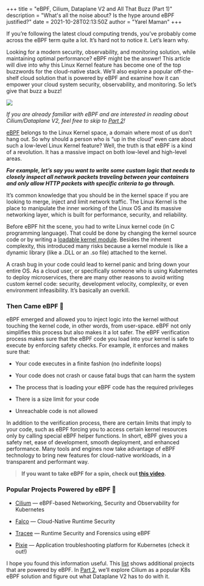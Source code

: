 +++
title = "eBPF, Cilium, Dataplane V2 and All That Buzz (Part 1)"
description = "What's all the noise about? Is the hype around eBPF justified?"
date = 2021-10-28T02:13:50Z
author = "Yarel Maman"
+++

If you’re following the latest cloud computing trends, you’ve probably come across the eBPF term quite a lot. It’s hard not to notice it. Let’s learn why.

Looking for a modern security, observability, and monitoring solution, while maintaining optimal performance? eBPF might be the answer! This article will dive into why this Linux Kernel feature has become one of the top buzzwords for the cloud-native stack. We’ll also explore a popular off-the-shelf cloud solution that is powered by eBPF and examine how it can empower your cloud system security, observability, and monitoring. So let’s give that buzz a buzz!

![](https://cdn-images-1.medium.com/max/3840/1*sUNb0u0Jl9BgOHlv-owy0w.jpeg)

*If you are already familiar with eBPF and are interested in reading about Cilium/Dataplane V2, feel free to skip to [Part 2](https://blog.doit-intl.com/ebpf-cilium-dataplane-v2-and-all-that-buzz-part-2-8bcbee51720d)!*

[eBPF](https://ebpf.io/) belongs to the Linux Kernel space, a domain where most of us don’t hang out. So why should a person who is “up in the cloud” even care about such a low-level Linux Kernel feature? Well, the truth is that eBPF is a kind of a revolution. It has a massive impact on both low-level and high-level areas.

***For example, let’s say you want to write some custom logic that needs to closely inspect all network packets traveling between your containers and only allow HTTP packets with specific criteria to go through.***

It’s common knowledge that you should be in the kernel space if you are looking to merge, inject and limit network traffic. The Linux Kernel is the place to manipulate the inner working of the Linux OS and its massive networking layer, which is built for performance, security, and reliability.

Before eBPF hit the scene, you had to write Linux kernel code (in C programming language). That could be done by changing the kernel source code or by writing a [loadable kernel module](https://en.wikipedia.org/wiki/Loadable_kernel_module). Besides the inherent complexity, this introduced many risks because a kernel module is like a dynamic library (like a .DLL or an .so file) attached to the kernel.

A crash bug in your code could lead to kernel panic and bring down your entire OS. As a cloud user, or specifically someone who is using Kubernetes to deploy microservices, there are many other reasons to avoid writing custom kernel code: security, development velocity, complexity, or even environment infeasibility. It’s basically an overkill.

### Then Came eBPF 🐝

eBPF emerged and allowed you to inject logic into the kernel without touching the kernel code, in other words, from user-space. eBPF not only simplifies this process but also makes it a lot safer. The eBPF verification process makes sure that the eBPF code you load into your kernel is safe to execute by enforcing safety checks. For example, it enforces and makes sure that:

* Your code executes in a finite fashion (no indefinite loops)

* Your code does not crash or cause fatal bugs that can harm the system

* The process that is loading your eBPF code has the required privileges

* There is a size limit for your code

* Unreachable code is not allowed

In addition to the verification process, there are certain limits that imply to your code, such as eBPF forcing you to access certain kernel resources only by calling special eBPF helper functions. In short, eBPF gives you a safety net, ease of development, smooth deployment, and enhanced performance. Many tools and engines now take advantage of eBPF technology to bring new features for cloud-native workloads, in a transparent and performant way.
>  **If you want to take eBPF for a spin, check out [this video](https://www.youtube.com/watch?v=lrSExTfS-iQ).**

### Popular Projects Powered by eBPF 🔋

* [Cilium](https://cilium.io/) — eBPF-based Networking, Security and Observability for Kubernetes

* [Falco](https://falco.org/) — Cloud-Native Runtime Security

* [Tracee](https://github.com/aquasecurity/tracee) — Runtime Security and Forensics using eBPF

* [Pixie](https://pixielabs.ai/) — Application troubleshooting platform for Kubernetes (check it out!)

I hope you found this information useful. This [list](https://ebpf.io/projects) shows additional projects that are powered by eBPF. In [Part 2](https://blog.doit-intl.com/ebpf-cilium-dataplane-v2-and-all-that-buzz-part-2-8bcbee51720d), we’ll explore Cilium as a popular K8s eBPF solution and figure out what Dataplane V2 has to do with it.

